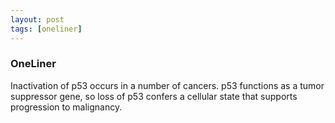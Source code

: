 ```yaml
---
layout: post
tags: [oneliner]
---
```



### OneLiner

Inactivation of p53 occurs in a number of cancers. p53 functions as a tumor suppressor gene, so loss of p53 confers a cellular state that supports progression to malignancy.
